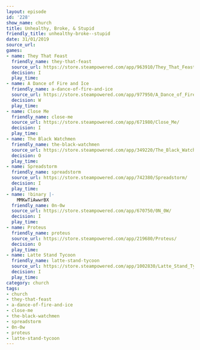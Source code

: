 ```yaml
---
layout: episode
id: '228'
show_name: church
title: Unhealthy, Broke, & Stupid
friendly_title: unhealthy-broke--stupid
date: 31/01/2019
source_url: 
games:
- name: They That Feast
  friendly_name: they-that-feast
  source_url: https://store.steampowered.com/app/963910/They_That_Feast/
  decision: I
  play_time: 
- name: A Dance of Fire and Ice
  friendly_name: a-dance-of-fire-and-ice
  source_url: https://store.steampowered.com/app/977950/A_Dance_of_Fire_and_Ice/
  decision: W
  play_time: 
- name: Close Me
  friendly_name: close-me
  source_url: https://store.steampowered.com/app/671980/Close_Me/
  decision: I
  play_time: 
- name: The Black Watchmen
  friendly_name: the-black-watchmen
  source_url: https://store.steampowered.com/app/349220/The_Black_Watchmen/
  decision: O
  play_time: 
- name: Spreadstorm
  friendly_name: spreadstorm
  source_url: https://store.steampowered.com/app/742380/Spreadstorm/
  decision: I
  play_time: 
- name: !binary |-
    MMKwTiAwwrBX
  friendly_name: 0n-0w
  source_url: https://store.steampowered.com/app/670750/0N_0W/
  decision: I
  play_time: 
- name: Proteus
  friendly_name: proteus
  source_url: https://store.steampowered.com/app/219680/Proteus/
  decision: O
  play_time: 
- name: Latte Stand Tycoon
  friendly_name: latte-stand-tycoon
  source_url: https://store.steampowered.com/app/1002830/Latte_Stand_Tycoon/
  decision: I
  play_time: 
category: church
tags:
- church
- they-that-feast
- a-dance-of-fire-and-ice
- close-me
- the-black-watchmen
- spreadstorm
- 0n-0w
- proteus
- latte-stand-tycoon
---
```

